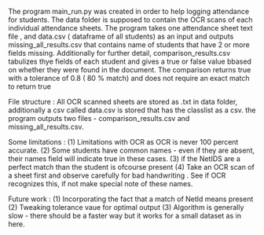 The program main_run.py was created in order to help logging attendance for students. The data folder is supposed to contain the OCR scans of each individual attendance sheets. The program takes one attendance sheet text file , and data.csv ( dataframe of all students) as an input and outputs missing_all_results.csv that contains name of students that have 2 or more fields missing. Additionally for further detail, comparison_results.csv tabulizes thye fields of each student and gives a true or false value bbased on whether they were found in the document. The comparison returns true with a tolerance of 0.8 ( 80 % match) and does not require an exact match to return true

File structure :
All OCR scanned sheets are stored as .txt in data folder, additionally a csv called data.csv is stored that has the classlist as a csv. the program outputs two files - comparison_results.csv and missing_all_results.csv.

Some limitations :
(1) Limitations with OCR as OCR is never 100 percent accurate.
(2) Some students have common names - even if they are absent, their names field will indicate true in these cases.
(3) if the NetIDS are a perfect match than the student is ofcourse present
(4) Take an OCR scan of a sheet first and observe carefully for bad handwriting . See if OCR recognizes this, if not make special note of these names.

Future work :
(1) Incorporating the fact that a match of NetId means present
(2) Tweaking tolerance vaue for optimal output
(3) Algorithm is generally slow - there should be a faster way but it works for a small dataset as in here.
